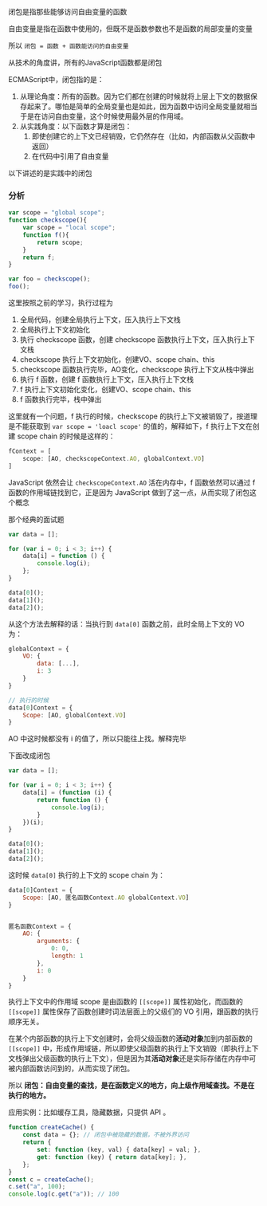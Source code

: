 闭包是指那些能够访问自由变量的函数

自由变量是指在函数中使用的，但既不是函数参数也不是函数的局部变量的变量

所以 `闭包 = 函数 + 函数能访问的自由变量`

从技术的角度讲，所有的JavaScript函数都是闭包

ECMAScript中，闭包指的是：

1. 从理论角度：所有的函数。因为它们都在创建的时候就将上层上下文的数据保存起来了。哪怕是简单的全局变量也是如此，因为函数中访问全局变量就相当于是在访问自由变量，这个时候使用最外层的作用域。
2. 从实践角度：以下函数才算是闭包：
    1. 即使创建它的上下文已经销毁，它仍然存在（比如，内部函数从父函数中返回）
    2. 在代码中引用了自由变量

以下讲述的是实践中的闭包

### 分析

```js
var scope = "global scope";
function checkscope(){
    var scope = "local scope";
    function f(){
        return scope;
    }
    return f;
}

var foo = checkscope();
foo();
```

这里按照之前的学习，执行过程为

1. 全局代码，创建全局执行上下文，压入执行上下文栈
2. 全局执行上下文初始化
3. 执行 checkscope 函数，创建 checkscope 函数执行上下文，压入执行上下文栈
4. checkscope 执行上下文初始化，创建VO、scope chain、this
5. checkscope 函数执行完毕，AO变化，checkscope 执行上下文从栈中弹出
6. 执行 f 函数，创建 f 函数执行上下文，压入执行上下文栈
7. f 执行上下文初始化变化，创建VO、scope chain、this
8. f 函数执行完毕，栈中弹出

这里就有一个问题，f 执行的时候，checkscope 的执行上下文被销毁了，按道理是不能获取到 `var scope = 'loacl scope'` 的值的，解释如下，f 执行上下文在创建 scope chain 的时候是这样的：

```js
fContext = [
	scope: [AO, checkscopeContext.AO, globalContext.VO]
]
```

JavaScript 依然会让 `checkscopeContext.AO` 活在内存中，f 函数依然可以通过 f 函数的作用域链找到它，正是因为 JavaScript 做到了这一点，从而实现了闭包这个概念

那个经典的面试题

```js
var data = [];

for (var i = 0; i < 3; i++) {
	data[i] = function () {
	    console.log(i);
	};
}

data[0]();
data[1]();
data[2]();
```

从这个方法去解释的话：当执行到 `data[0]` 函数之前，此时全局上下文的 VO 为：

```js
globalContext = {
    VO: {
        data: [...],
        i: 3
    }
}

// 执行的时候
data[0]Context = {
    Scope: [AO, globalContext.VO]
}
```

AO 中这时候都没有 i 的值了，所以只能往上找。解释完毕

下面改成闭包

```js
var data = [];

for (var i = 0; i < 3; i++) {
	data[i] = (function (i) {
		return function () {
	        console.log(i);
	    }
	})(i);
}

data[0]();
data[1]();
data[2]();
```

这时候 `data[0]` 执行的上下文的 scope chain 为：

```js
data[0]Context = {
    Scope: [AO, 匿名函数Context.AO globalContext.VO]
}


匿名函数Context = {
    AO: {
        arguments: {
            0: 0,
            length: 1
        },
        i: 0
    }
}

```


执行上下文中的作用域 scope 是由函数的 `[[scope]]` 属性初始化，而函数的 `[[scope]]` 属性保存了函数创建时词法层面上的父级们的 VO 引用，跟函数的执行顺序无关。

在某个内部函数的执行上下文创建时，会将父级函数的**活动对象**加到内部函数的 `[[scope]]` 中，形成作用域链，所以即使父级函数的执行上下文销毁（即执行上下文栈弹出父级函数的执行上下文），但是因为其**活动对象**还是实际存储在内存中可被内部函数访问到的，从而实现了闭包。


所以 **闭包：自由变量的查找，是在函数定义的地方，向上级作用域查找。不是在执行的地方。**


应用实例：比如缓存工具，隐藏数据，只提供 API 。

```js
function createCache() { 
	const data = {}; // 闭包中被隐藏的数据，不被外界访问 
	return { 
	    set: function (key, val) { data[key] = val; }, 
	    get: function (key) { return data[key]; }, 
	}; 
} 
const c = createCache(); 
c.set("a", 100); 
console.log(c.get("a")); // 100
```

  

